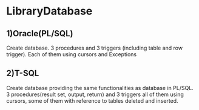 # LibraryDatabase
## 1)Oracle(PL/SQL)
Create database. 
3 procedures and 3 triggers (including table and row trigger). 
Each of them using cursors and Exceptions
## 2)T-SQL
Create database providing the same functionalities as database in PL/SQL. 
3 procedures(result set, output, return) and 3 triggers all of them using cursors, some of them with reference to tables deleted and inserted.
